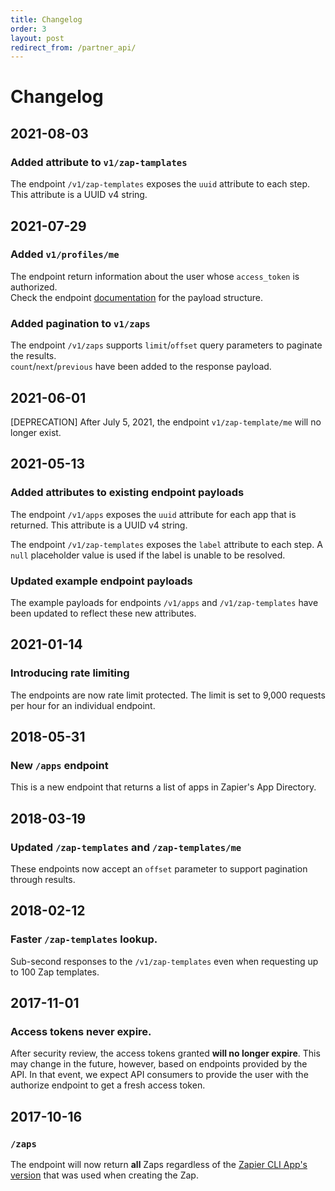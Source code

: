 ```yaml
---
title: Changelog
order: 3
layout: post
redirect_from: /partner_api/
---
```


# Changelog

## 2021-08-03

### Added attribute to `v1/zap-tamplates`
The endpoint `/v1/zap-templates` exposes the `uuid` attribute to each step. This attribute is a UUID v4 string.


## 2021-07-29
### Added `v1/profiles/me`
The endpoint return information about the user whose `access_token` is authorized.  
Check the endpoint [documentation](https://platform.zapier.com/partner_api/endpoints#get-v1profilesme) for the payload structure.

### Added pagination to `v1/zaps`
The endpoint `/v1/zaps` supports `limit`/`offset` query parameters to paginate the results.  
`count`/`next`/`previous` have been added to the response payload.

## 2021-06-01
[DEPRECATION] After July 5, 2021, the endpoint `v1/zap-template/me` will no longer exist.

## 2021-05-13

### Added attributes to existing endpoint payloads

The endpoint `/v1/apps` exposes the `uuid` attribute for each app that is returned. This attribute is a UUID v4 string.

The endpoint `/v1/zap-templates` exposes the `label` attribute to each step. A `null` placeholder value is used if the label is unable to be resolved.

### Updated example endpoint payloads

The example payloads for endpoints `/v1/apps` and `/v1/zap-templates` have been updated to reflect these new attributes.

## 2021-01-14

### Introducing rate limiting

The endpoints are now rate limit protected. The limit is set to 9,000 requests per hour for an individual endpoint.

## 2018-05-31

### New `/apps` endpoint

This is a new endpoint that returns a list of apps in Zapier's App Directory.

## 2018-03-19

### Updated `/zap-templates` and `/zap-templates/me`

These endpoints now accept an `offset` parameter to support pagination through results.

## 2018-02-12

### Faster `/zap-templates` lookup.

Sub-second responses to the `/v1/zap-templates` even when requesting up to 100 Zap templates.

## 2017-11-01

### Access tokens never expire.

After security review, the access tokens granted **will no longer expire**. This may change in the future, however, based on endpoints provided by the API. In that event, we expect API consumers to provide the user with the authorize endpoint to get a fresh access token.

## 2017-10-16

###  `/zaps`

The endpoint will now return **all** Zaps regardless of the [Zapier CLI App's version](https://github.com/zapier/zapier-platform-cli) that was used when creating the Zap.
